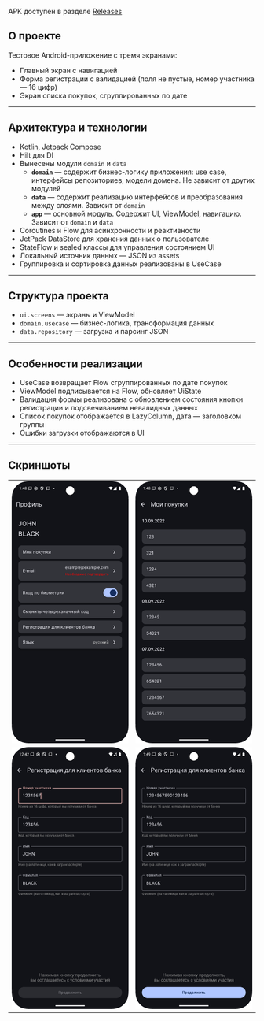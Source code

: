 APK доступен в разделе [Releases](https://github.com/HSact/UserFormPurchasesApp/releases)
## О проекте

Тестовое Android-приложение с тремя экранами:

- Главный экран с навигацией  
- Форма регистрации с валидацией (поля не пустые, номер участника — 16 цифр)  
- Экран списка покупок, сгруппированных по дате  

---

## Архитектура и технологии

- Kotlin, Jetpack Compose  
- Hilt для DI
- Вынесены модули `domain` и `data`
  - **`domain`** — содержит бизнес-логику приложения: use case, интерфейсы репозиториев, модели домена. Не зависит от других модулей
  - **`data`** — содержит реализацию интерфейсов и преобразования между слоями. Зависит от `domain`
  - **`app`** — основной модуль. Содержит UI, ViewModel, навигацию. Зависит от `domain` и `data`
- Coroutines и Flow для асинхронности и реактивности
- JetPack DataStore для хранения данных о пользователе
- StateFlow и sealed классы для управления состоянием UI  
- Локальный источник данных — JSON из assets  
- Группировка и сортировка данных реализованы в UseCase   

---

## Структура проекта

- `ui.screens` — экраны и ViewModel  
- `domain.usecase` — бизнес-логика, трансформация данных  
- `data.repository` — загрузка и парсинг JSON  

---

## Особенности реализации

- UseCase возвращает Flow сгруппированных по дате покупок  
- ViewModel подписывается на Flow, обновляет UiState 
- Валидация формы реализована с обновлением состояния кнопки регистрации и подсвечиванием невалидных данных
- Список покупок отображается в LazyColumn, дата — заголовком группы  
- Ошибки загрузки отображаются в UI

---

## Скриншоты

<table>
  <tr>
    <td><img src="screenshots/profile.png" alt="Профиль" width="250"/></td>
    <td><img src="screenshots/purchases.png" alt="Список покупок" width="250"/></td>
  </tr>
  <tr>
    <td><img src="screenshots/registration_invalid.png" alt="Регистрация 1" width="250"/></td>
    <td><img src="screenshots/registration_valid.png" alt="Регистрация 2" width="250"/></td>
  </tr>
</table>
